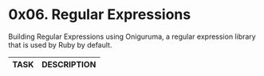 # 0x06. Regular Expressions

Building Regular Expressions using Oniguruma, a regular expression library that is used by Ruby by default.

TASK | DESCRIPTION
--- | ---

